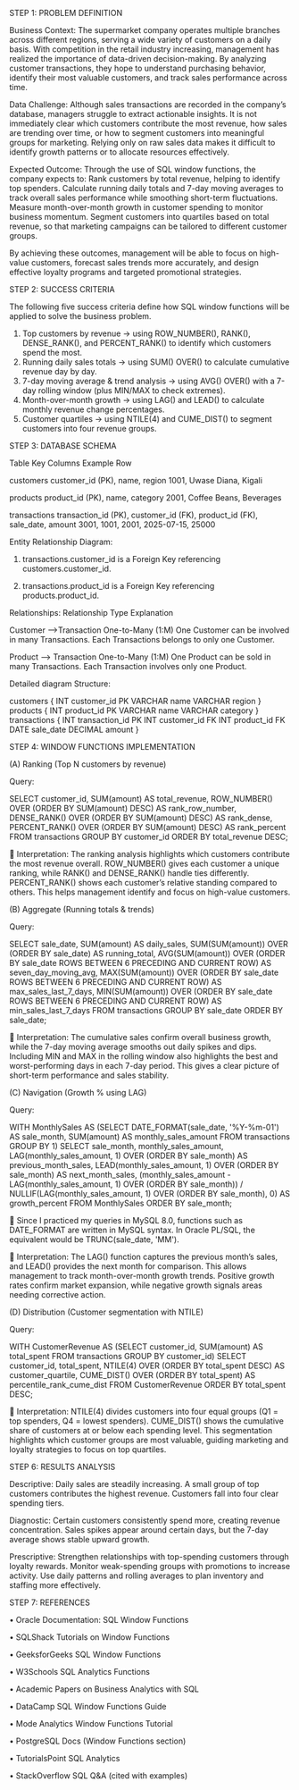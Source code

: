 STEP 1: PROBLEM DEFINITION

Business Context:
The supermarket company operates multiple branches across different regions, serving a wide variety of customers on a daily basis. With competition in the retail industry increasing, management has realized the importance of data-driven decision-making. By analyzing customer transactions, they hope to understand purchasing behavior, identify their most valuable customers, and track sales performance across time.

Data Challenge:
Although sales transactions are recorded in the company’s database, managers struggle to extract actionable insights. It is not immediately clear which customers contribute the most revenue, how sales are trending over time, or how to segment customers into meaningful groups for marketing. Relying only on raw sales data makes it difficult to identify growth patterns or to allocate resources effectively.

Expected Outcome:
Through the use of SQL window functions, the company expects to:
Rank customers by total revenue, helping to identify top spenders.
Calculate running daily totals and 7-day moving averages to track overall sales performance while smoothing short-term fluctuations.
Measure month-over-month growth in customer spending to monitor business momentum.
Segment customers into quartiles based on total revenue, so that marketing campaigns can be tailored to different customer groups.

By achieving these outcomes, management will be able to focus on high-value customers, forecast sales trends more accurately, and design effective loyalty programs and targeted promotional strategies.

STEP 2: SUCCESS CRITERIA

The following five success criteria define how SQL window functions will be applied to solve the business problem.

1.	Top customers by revenue → using ROW_NUMBER(), RANK(), DENSE_RANK(), and PERCENT_RANK() to identify which customers spend the most.
2.	Running daily sales totals → using SUM() OVER() to calculate cumulative revenue day by day.
3.	7-day moving average & trend analysis → using AVG() OVER() with a 7-day rolling window (plus MIN/MAX to check extremes).
4.	Month-over-month growth → using LAG() and LEAD() to calculate monthly revenue change percentages.
5.	Customer quartiles → using NTILE(4) and CUME_DIST() to segment 
customers into four revenue groups.

STEP 3: DATABASE SCHEMA

Table	                                                Key Columns	                                                                                   Example Row

customers	                                  customer_id (PK), name, region	                                                             1001, Uwase Diana, Kigali

products	                                 product_id (PK), name, category                        	                                     2001, Coffee Beans, Beverages

transactions	                            transaction_id (PK), customer_id (FK), product_id (FK), sale_date, amount	                   3001, 1001, 2001, 2025-07-15, 25000


Entity Relationship Diagram:

1.	transactions.customer_id is a Foreign Key referencing
customers.customer_id.

3.	transactions.product_id is a Foreign Key referencing
products.product_id.

Relationships:
Relationship	                                                                  Type	                                                   Explanation

Customer  -->Transaction                                               	One-to-Many (1:M)	                                                  One Customer can be involved in many Transactions. Each Transactions belongs to only one Customer.

Product  --> Transaction	                                              One-to-Many (1:M)                     One Product can be sold in many Transactions. Each Transaction involves only one Product. 

Detailed diagram Structure:


  customers {
        INT customer_id PK
        VARCHAR name
        VARCHAR region
    }
    products {
        INT product_id PK
        VARCHAR name
        VARCHAR category
    }
    transactions {
        INT transaction_id PK
        INT customer_id FK
        INT product_id FK
        DATE sale_date
        DECIMAL amount
  }

STEP 4: WINDOW FUNCTIONS IMPLEMENTATION

(A)	Ranking (Top N customers by revenue)

Query:

SELECT customer_id, SUM(amount) AS total_revenue, ROW_NUMBER() OVER (ORDER BY SUM(amount) DESC) AS rank_row_number, DENSE_RANK() OVER (ORDER BY SUM(amount) DESC) AS rank_dense, PERCENT_RANK() OVER (ORDER BY SUM(amount) DESC) AS rank_percent FROM transactions GROUP BY customer_id ORDER BY total_revenue DESC;

	Interpretation: The ranking analysis highlights which customers contribute the most revenue overall. ROW_NUMBER() gives each customer a unique ranking, while RANK() and DENSE_RANK() handle ties differently. PERCENT_RANK() shows each customer’s relative standing compared to others. This helps management identify and focus on high-value customers.

(B)	Aggregate (Running totals & trends)

Query:

SELECT sale_date, SUM(amount) AS daily_sales, SUM(SUM(amount)) OVER (ORDER BY sale_date) AS running_total, AVG(SUM(amount)) OVER (ORDER BY sale_date  ROWS BETWEEN 6 PRECEDING AND CURRENT ROW) AS seven_day_moving_avg, MAX(SUM(amount)) OVER (ORDER BY sale_date ROWS BETWEEN 6 PRECEDING AND CURRENT ROW) AS max_sales_last_7_days, MIN(SUM(amount)) OVER (ORDER BY sale_date ROWS BETWEEN 6 PRECEDING AND CURRENT ROW) AS min_sales_last_7_days FROM transactions GROUP BY sale_date ORDER BY sale_date;
 
	Interpretation: The cumulative sales confirm overall business growth, while the 7-day moving average smooths out daily spikes and dips. Including MIN and MAX in the rolling window also highlights the best and worst-performing days in each 7-day period. This gives a clear picture of short-term performance and sales stability.

(C)	Navigation (Growth % using LAG)

Query:

WITH MonthlySales AS (SELECT  DATE_FORMAT(sale_date, '%Y-%m-01') AS sale_month,        SUM(amount) AS monthly_sales_amount    FROM transactions   GROUP BY 1) SELECT sale_month, monthly_sales_amount, LAG(monthly_sales_amount, 1) OVER (ORDER BY sale_month) AS previous_month_sales, LEAD(monthly_sales_amount, 1) OVER (ORDER BY sale_month) AS next_month_sales, (monthly_sales_amount - LAG(monthly_sales_amount, 1) OVER (ORDER BY sale_month))     / NULLIF(LAG(monthly_sales_amount, 1) OVER (ORDER BY sale_month), 0) AS growth_percent FROM  MonthlySales ORDER BY sale_month;

	Since I practiced my queries in MySQL 8.0, functions such as DATE_FORMAT are written in MySQL syntax. In Oracle PL/SQL, the equivalent would be TRUNC(sale_date, 'MM').
 
	Interpretation: The LAG() function captures the previous month’s sales, and LEAD() provides the next month for comparison. This allows management to track month-over-month growth trends. Positive growth rates confirm market expansion, while negative growth signals areas needing corrective action.

(D)	Distribution (Customer segmentation with NTILE)

Query:

WITH CustomerRevenue AS (SELECT  customer_id, SUM(amount) AS total_spent FROM  transactions    GROUP BY  customer_id) SELECT customer_id, total_spent, NTILE(4) OVER (ORDER BY total_spent DESC) AS customer_quartile, CUME_DIST() OVER (ORDER BY total_spent) AS percentile_rank_cume_dist FROM CustomerRevenue ORDER BY total_spent DESC;

	Interpretation: NTILE(4) divides customers into four equal groups (Q1 = top spenders, Q4 = lowest spenders). CUME_DIST() shows the cumulative share of customers at or below each spending level. This segmentation highlights which customer groups are most valuable, guiding marketing and loyalty strategies to focus on top quartiles.

STEP 6: RESULTS ANALYSIS

Descriptive:
Daily sales are steadily increasing. A small group of top customers contributes the highest revenue. Customers fall into four clear spending tiers.

Diagnostic:
Certain customers consistently spend more, creating revenue concentration. Sales spikes appear around certain days, but the 7-day average shows stable upward growth.

Prescriptive:
Strengthen relationships with top-spending customers through loyalty rewards. Monitor weak-spending groups with promotions to increase activity. Use daily patterns and rolling averages to plan inventory and staffing more effectively.

STEP 7: REFERENCES

•	Oracle Documentation: SQL Window Functions

•	SQLShack Tutorials on Window Functions

•	GeeksforGeeks SQL Window Functions

•	W3Schools SQL Analytics Functions

•	Academic Papers on Business Analytics with SQL

•	DataCamp SQL Window Functions Guide

•	Mode Analytics Window Functions Tutorial

•	PostgreSQL Docs (Window Functions section)

•	TutorialsPoint SQL Analytics

•	StackOverflow SQL Q&A (cited with examples)
